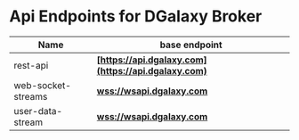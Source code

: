 # Api Endpoints for DGalaxy Broker

Name | base endpoint
------------ | ------------
rest-api | **[https://api.dgalaxy.com](https://api.dgalaxy.com)**
web-socket-streams | **[wss://wsapi.dgalaxy.com](wss://wsapi.dgalaxy.com)**
user-data-stream | **[wss://wsapi.dgalaxy.com](wss://wsapi.dgalaxy.com)**
